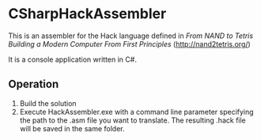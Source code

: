 # CSharpHackAssembler
This is an assembler for the Hack language defined in *From NAND to Tetris Building a Modern Computer From First Principles* (http://nand2tetris.org/)

It is a console application written in C#.

## Operation
1. Build the solution
2. Execute HackAssembler.exe with a command line parameter specifying the path to the .asm file you want to translate. The resulting .hack file will be saved in the same folder.

